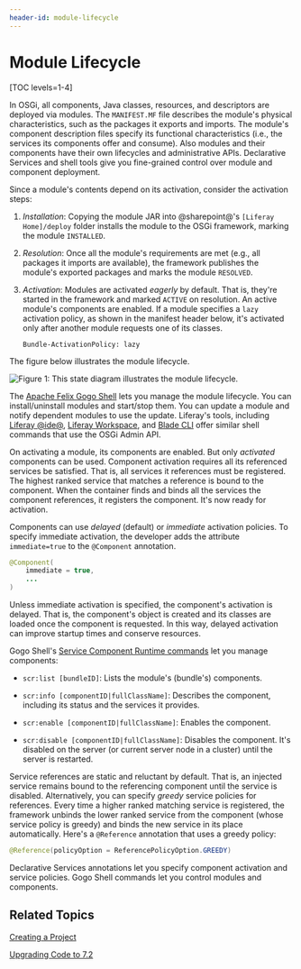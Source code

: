 ```yaml
---
header-id: module-lifecycle
---
```


# Module Lifecycle

[TOC levels=1-4]

In OSGi, all components, Java classes, resources, and descriptors are deployed 
via modules. The `MANIFEST.MF` file describes the module's physical 
characteristics, such as the packages it exports and imports. The module's 
component description files specify its functional characteristics (i.e., the 
services its components offer and consume). Also modules and their components 
have their own lifecycles and administrative APIs. Declarative Services and 
shell tools give you fine-grained control over module and component deployment. 

Since a module's contents depend on its activation, consider the activation 
steps: 

1.  *Installation*: Copying the module JAR into @sharepoint@'s 
    `[Liferay Home]/deploy` folder installs the module to the OSGi framework, 
    marking the module `INSTALLED`. 

2.  *Resolution*: Once all the module's requirements are met (e.g., all packages 
    it imports are available), the framework publishes the module's exported 
    packages and marks the module `RESOLVED`. 

3.  *Activation*: Modules are activated *eagerly* by default. That is, they're 
    started in the framework and marked `ACTIVE` on resolution. An active 
    module's components are enabled. If a module specifies a `lazy` activation 
    policy, as shown in the manifest header below, it's activated only after 
    another module requests one of its classes. 

    ```properties
    Bundle-ActivationPolicy: lazy
    ```

The figure below illustrates the module lifecycle. 

![Figure 1: This state diagram illustrates the module lifecycle.](../../images/module-state-diagram.png) 

The [Apache Felix Gogo Shell](/docs/7-2/customization/-/knowledge_base/c/using-the-felix-gogo-shell) 
lets you manage the module lifecycle. You can install/uninstall modules 
and start/stop them. You can update a module and notify dependent modules 
to use the update. Liferay's tools, including [Liferay @ide@](/docs/7-2/reference/-/knowledge_base/r/liferay-dev-studio), 
[Liferay Workspace](/docs/7-2/reference/-/knowledge_base/r/liferay-workspace), 
and [Blade CLI](/docs/7-2/reference/-/knowledge_base/r/blade-cli) 
offer similar shell commands that use the OSGi Admin API. 

On activating a module, its components are enabled. But only *activated* 
components can be used. Component activation requires all its referenced 
services be satisfied. That is, all services it references must be registered. 
The highest ranked service that matches a reference is bound to the component. 
When the container finds and binds all the services the component references, it 
registers the component. It's now ready for activation. 

Components can use *delayed* (default) or *immediate* activation policies. To 
specify immediate activation, the developer adds the attribute `immediate=true` 
to the `@Component` annotation. 

```java
@Component(
    immediate = true,
    ...
)
```

Unless immediate activation is specified, the component's activation is delayed. 
That is, the component's object is created and its classes are loaded once the 
component is requested. In this way, delayed activation can improve startup 
times and conserve resources. 

Gogo Shell's [Service Component Runtime commands](http://felix.apache.org/documentation/subprojects/apache-felix-service-component-runtime.html#shell-command)
let you manage components:

-   `scr:list [bundleID]`: Lists the module's (bundle's) components.

-   `scr:info [componentID|fullClassName]`: Describes the component, including 
    its status and the services it provides.

-   `scr:enable [componentID|fullClassName]`: Enables the component.

-   `scr:disable [componentID|fullClassName]`: Disables the component. It's 
    disabled on the server (or current server node in a cluster) until 
    the server is restarted. 

Service references are static and reluctant by default. That is, an injected 
service remains bound to the referencing component until the service is 
disabled. Alternatively, you can specify *greedy* service policies for 
references. Every time a higher ranked matching service is registered, the 
framework unbinds the lower ranked service from the component (whose service 
policy is greedy) and binds the new service in its place automatically. Here's a 
`@Reference` annotation that uses a greedy policy:

```java
@Reference(policyOption = ReferencePolicyOption.GREEDY)
```

Declarative Services annotations let you specify component activation and 
service policies. Gogo Shell commands let you control modules and components. 

## Related Topics

[Creating a Project](/docs/7-2/reference/-/knowledge_base/r/creating-a-project)

[Upgrading Code to 7.2](/docs/7-2/tutorials/-/knowledge_base/t/upgrading-code-to-sharepoint-ver)
